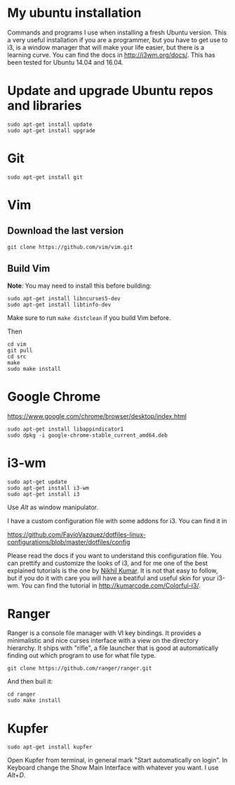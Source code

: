 # My ubuntu installation

Commands and programs I use when installing a fresh Ubuntu version. This a very useful installation if you are a programmer, but you have to get use to i3, is a window manager that will make your life easier, but there is a learning curve. You can find the docs in http://i3wm.org/docs/. This has been tested for Ubuntu 14.04 and 16.04. 

# Update and upgrade Ubuntu repos and libraries

```
sudo apt-get install update
sudo apt-get install upgrade
```

# Git 

``` 
sudo apt-get install git
``` 

# Vim

## Download the last version

``` 
git clone https://github.com/vim/vim.git
``` 

## Build Vim

**Note**: You may need to install this before building:

``` 
sudo apt-get install libncurses5-dev
sudo apt-get install libtinfo-dev
``` 

Make sure to run `make distclean` if you build Vim before.

Then 

``` 
cd vim
git pull
cd src
make
sudo make install
```

# Google Chrome

https://www.google.com/chrome/browser/desktop/index.html

```
sudo apt-get install libappindicator1
sudo dpkg -i google-chrome-stable_current_amd64.deb
```

# i3-wm

```
sudo apt-get update
sudo apt-get install i3-wm
sudo apt-get install i3
```

Use *Alt* as window manipulator.

I have a custom configuration file with some addons for i3. You can find it in 

https://github.com/FavioVazquez/dotfiles-linux-configurations/blob/master/dotfiles/config

Please read the docs if you want to understand this configuration file. You can prettify and customize the looks of i3, and for me one of the best explained tutorials is the one by [Nikhil Kumar](http://kumarcode.com/). It is not that easy to follow, but if you do it with care you will have a beatiful and useful skin for your i3-wm. You can find the tutorial in 
http://kumarcode.com/Colorful-i3/.

# Ranger 

Ranger is a console file manager with VI key bindings. It provides a minimalistic and nice curses interface with a view on the directory hierarchy. It ships with "rifle", a file launcher that is good at automatically finding out which program to use for what file type.

```
git clone https://github.com/ranger/ranger.git
```

And then buil it:

```
cd ranger
sudo make install
```

# Kupfer 

```
sudo apt-get install kupfer
```

Open Kupfer from terminal, in general mark "Start automatically on login". In Keyboard change the Show Main Interface with whatever you want. I use *Alt*+*D*.


